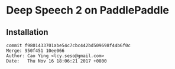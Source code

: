 # Deep Speech 2 on PaddlePaddle

## Installation


```
commit f9801433701abe54c7cbc442bd509698f44b6f0c
Merge: 950f451 10ee066
Author: Cao Ying <lcy.seso@gmail.com>
Date:   Thu Nov 16 18:06:21 2017 +0800
```












